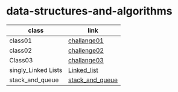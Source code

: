 # data-structures-and-algorithms

| class | link |
| ----------- | ----------- |
| class01 | [challange01](../challange01/Challenges01.md) |
| class02 | [challenge02](../challange02/Challenge02.md) |
|Class03|[challange03](../challange03/challenge03.md) |
|singly_Linked Lists|[Linked_list](./data_structures_and_algorithms/linked_list/README.md)|
|stack_and_queue|[stack_and_queue](./data_structures_and_algorithms/stack_and_queue/README.md)